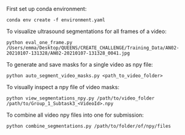 First set up conda environment:

```
conda env create -f environment.yaml
```

To visualize ultrasound segmentations for all frames of a video:

```
python eval_one_frame.py /Users/emma/Desktop/QUEENS/CREATE_CHALLENGE/Training_Data/AN02-20210107-131328/AN02-20210107-131328_0041.jpg 
```


To generate and save masks for a single video as npy file:

```
python auto_segment_video_masks.py <path_to_video_folder> 
```

To visually inspect a npy file of video masks:
```
python view_segmentations_npy.py /path/to/video_folder /path/to/Group_1_Subtask3_<VideoId>.npy
```

To combine all video npy files into one for submission:
```
python combine_segmentations.py /path/to/folder/of/npy/files
```